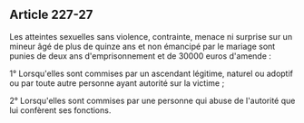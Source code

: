 Article 227-27
----
Les atteintes sexuelles sans violence, contrainte, menace ni surprise sur un
mineur âgé de plus de quinze ans et non émancipé par le mariage sont punies de
deux ans d'emprisonnement et de 30000 euros d'amende :

1° Lorsqu'elles sont commises par un ascendant légitime, naturel ou adoptif ou
par toute autre personne ayant autorité sur la victime ;

2° Lorsqu'elles sont commises par une personne qui abuse de l'autorité que lui
confèrent ses fonctions.
